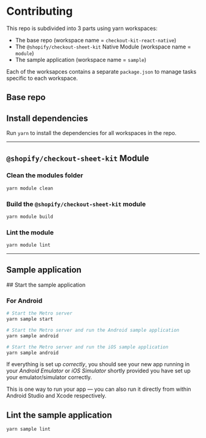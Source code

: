 # Contributing

This repo is subdivided into 3 parts using yarn workspaces:

- The base repo (workspace name = `checkout-kit-react-native`)
- The `@shopify/checkout-sheet-kit` Native Module (workspace name = `module`)
- The sample application (workspace name = `sample`)

Each of the worksapces contains a separate `package.json` to manage tasks
specific to each workspace.

## Base repo

## Install dependencies

Run `yarn` to install the dependencies for all workspaces in the repo.

---

## `@shopify/checkout-sheet-kit` Module

### Clean the modules folder

```bash
yarn module clean
```

### Build the `@shopify/checkout-sheet-kit` module

```sh
yarn module build
```

### Lint the module

```sh
yarn module lint
```

---

## Sample application

## Start the sample application

### For Android

```bash
# Start the Metro server
yarn sample start

# Start the Metro server and run the Android sample application
yarn sample android

# Start the Metro server and run the iOS sample application
yarn sample android
```

If everything is set up _correctly_, you should see your new app running in your
_Android Emulator_ or _iOS Simulator_ shortly provided you have set up your
emulator/simulator correctly.

This is one way to run your app — you can also run it directly from within
Android Studio and Xcode respectively.

## Lint the sample application

```sh
yarn sample lint
```
